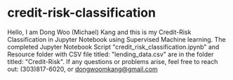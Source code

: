 # credit-risk-classification
Hello, I am Dong Woo (Michael) Kang and this is my Credit-Risk Classification in Jupyter Notebook using Supervised Machine learning. The completed Jupyter Notebook Script "credit_risk_classification.ipynb" and Resource folder with CSV file titled: "lending_data.csv" are in the folder titled: "Credit-Risk".
If any questions or problems arise, feel free to reach out: (303)817-6020, or dongwoomkang@gmail.com
